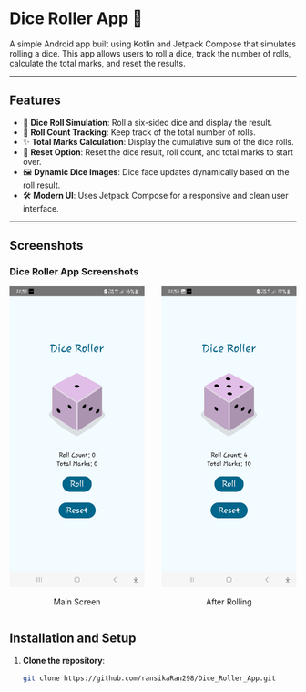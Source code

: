 # Dice Roller App 🎲

A simple Android app built using Kotlin and Jetpack Compose that simulates rolling a dice. This app allows users to roll a dice, track the number of rolls, calculate the total marks, and reset the results.

---

## Features

- 🎲 **Dice Roll Simulation**: Roll a six-sided dice and display the result.
- 🔢 **Roll Count Tracking**: Keep track of the total number of rolls.
- ✨ **Total Marks Calculation**: Display the cumulative sum of the dice rolls.
- 🔄 **Reset Option**: Reset the dice result, roll count, and total marks to start over.
- 🖼️ **Dynamic Dice Images**: Dice face updates dynamically based on the roll result.
- 🛠️ **Modern UI**: Uses Jetpack Compose for a responsive and clean user interface.

---

## Screenshots

### Dice Roller App Screenshots

<div style="display: flex; justify-content: space-between; gap: 30px; align-items: center;">
    <div style="text-align: center;">
        <img src="screenshots/Dice_Roller.jpg" width="400" />
        <p>Main Screen</p>
    </div>
    <div style="text-align: center;">
        <img src="screenshots/After_Rolling.jpg" width="400" />
        <p>After Rolling</p>
    </div>
</div>

## Installation and Setup

1. **Clone the repository**:
   ```bash
   git clone https://github.com/ransikaRan298/Dice_Roller_App.git
